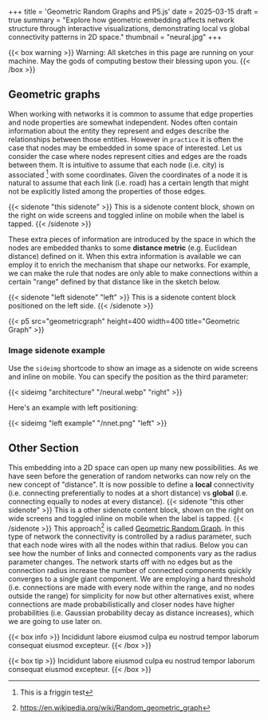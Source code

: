 +++
title = 'Geometric Random Graphs and P5.js'
date = 2025-03-15
draft = true
summary = "Explore how geometric embedding affects network structure through interactive visualizations, demonstrating local vs global connectivity patterns in 2D space."
thumbnail = "neural.jpg"
+++


{{< box warning >}} Warning: All sketches in this page are running on your machine. May the gods of computing bestow their blessing upon you. {{< /box >}}

## Geometric graphs

When working with networks it is common to assume that edge properties and node properties are somewhat independent. Nodes often contain information about the entity they represent and edges describe the relationships between those entities. However in `practice` it is often the case that nodes may be embedded in some space of interested. Let us consider the case where nodes represent cities and edges are the roads between them. It is intuitive to assume that each node (i.e. city) is associated [^prova] with some coordinates. Given the coordinates of a node it is natural to assume that each link (i.e. road) has a certain length that might not be explicitly listed among the properties of those edges.

{{< sidenote "this sidenote" >}} This is a sidenote content block, shown on the right on wide screens and toggled inline on mobile when the label is tapped.  {{< /sidenote >}}

These extra pieces of information are introduced by the space in which the nodes are embedded thanks to some **distance metric** (e.g. Euclidean distance) defined on it.
When this extra information is available we can employ it to enrich the mechanism that shape our networks. For example, we can make the rule that nodes are only able to make connections within a certain "range" defined by that distance like in the sketch below.

{{< sidenote "left sidenote" "left" >}} This is a sidenote content block positioned on the left side.  {{< /sidenote >}}


{{< p5 src="geometricgraph" height=400 width=400 title="Geometric Graph" >}}

### Image sidenote example

Use the `sideimg` shortcode to show an image as a sidenote on wide screens and inline on mobile. You can specify the position as the third parameter:

{{< sideimg "architecture" "/neural.webp" "right" >}}

Here's an example with left positioning:

{{< sideimg "left example" "/nnet.png" "left" >}}

## Other Section

This embedding into a 2D space can open up many new possibilities. As we have seen before the generation of random networks can now rely on the new concept of "distance".
It is now possible to define a **local** connectivity (i.e. connecting preferentially to nodes at a short distance) vs **global** (i.e. connecting equally to nodes at every distance).  {{< sidenote "this other sidenote" >}} This is a other sidenote content block, shown on the right on wide screens and toggled inline on mobile when the label is tapped.  {{< /sidenote >}} This approach[^other] is called [Geometric Random Graph](https://en.wikipedia.org/wiki/Random_geometric_graph). In this type of network the connectivity is controlled by a radius parameter, such that each node wires with all the nodes within that radius. Below you can see how the number of links and connected components vary as the radius parameter changes. The network starts off with no edges but as the connection radius increase the number of connected components quickly converges to a single giant component. We are employing a hard threshold (i.e. connections are made with every node within the range, and no nodes outside the range) for simplicity for now but other alternatives exist, where connections are made probabilistically and closer nodes have higher probabilities (i.e. Gaussian probability decay as distance increases), which we are going to use later on.

{{< box info >}} Incididunt labore eiusmod culpa eu nostrud tempor laborum consequat eiusmod excepteur.  {{< /box >}}


{{< box tip >}} Incididunt labore eiusmod culpa eu nostrud tempor laborum consequat eiusmod excepteur.  {{< /box >}}

[^prova]: This is a friggin test
[^other]: https://en.wikipedia.org/wiki/Random_geometric_graph